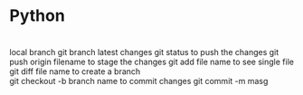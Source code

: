 # Python
#
local branch
    git branch
latest changes
    git status
to push the changes
    git push origin filename
to stage the changes
    git add file name
to see single file
    git diff file name
to create a branch  
    git checkout -b branch name
to commit changes
    git commit -m masg















